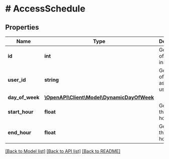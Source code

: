 # # AccessSchedule

## Properties

Name | Type | Description | Notes
------------ | ------------- | ------------- | -------------
**id** | **int** | Gets the id of this instance. | [optional] [readonly]
**user_id** | **string** | Gets the id of the associated user. | [optional]
**day_of_week** | [**\OpenAPI\Client\Model\DynamicDayOfWeek**](DynamicDayOfWeek.md) |  | [optional]
**start_hour** | **float** | Gets or sets the start hour. | [optional]
**end_hour** | **float** | Gets or sets the end hour. | [optional]

[[Back to Model list]](../../README.md#models) [[Back to API list]](../../README.md#endpoints) [[Back to README]](../../README.md)
